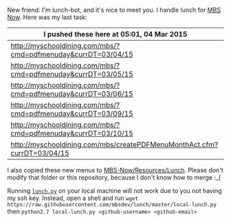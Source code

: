 New friend: I'm lunch-bot, and it's nice to meet you. I handle lunch for [MBS Now](https://mbsdev.github.io). Here was my last task:

I pushed these here at 05:01, 04 Mar 2015|
--- |
| http://myschooldining.com/mbs/?cmd=pdfmenuday&currDT=03/04/15
| http://myschooldining.com/mbs/?cmd=pdfmenuday&currDT=03/05/15
| http://myschooldining.com/mbs/?cmd=pdfmenuday&currDT=03/06/15
| http://myschooldining.com/mbs/?cmd=pdfmenuday&currDT=03/09/15
| http://myschooldining.com/mbs/?cmd=pdfmenuday&currDT=03/10/15
| http://myschooldining.com/mbs/createPDFMenuMonthAct.cfm?currDT=03/04/15
I also copied these new menus to [MBS-Now/Resources/Lunch](https://github.com/mbsdev/MBS-Now/tree/master/Resources/Lunch). Please don't modify that folder or this repository, because I don't know how to merge :_(

Running [`lunch.py`](https://github.com/mbsdev/lunch/blob/master/lunch.py) on your local machine will not work due to you not having my ssh key. Instead, open a shell and run `wget https://raw.githubusercontent.com/mbsdev/lunch/master/local-lunch.py` then `python2.7 local-lunch.py <github-username> <github-email>`